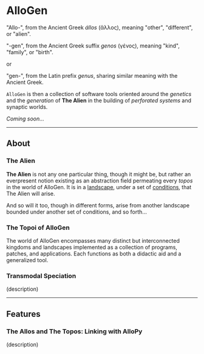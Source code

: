 # AlloGen

"Allo-", from the Ancient Greek *állos* (ἄλλος), meaning "other", "different", or "alien".

"-gen", from the Ancient Greek suffix *genos* (γένος), meaning "kind", "family", or "birth".

or 

"gen-", from the Latin prefix *genus*, sharing similar meaning with the Ancient Greek.

`AlloGen` is then a collection of software tools oriented around the *genetics* and the *generation* of **The Alien** in the building of *perforated systems* and synaptic worlds.

*Coming soon...*

---

## About

### The Alien

**The Alien** is not any one particular thing, though it might be, but rather an everpresent notion existing as an abstraction field permeating every *topos* in the world of AlloGen.  It is in a [landscape](https://en.wikipedia.org/wiki/Fitness_landscape), under a set of [conditions](https://en.wikipedia.org/wiki/Fitness_function), that The Alien will arise.  

And so will it too, though in different forms, arise from another landscape bounded under another set of conditions, and so forth...

### The Topoi of **AlloGen**

The world of AlloGen encompasses many distinct but interconnected kingdoms and landscapes implemented as a collection of programs, patches, and applications.  Each functions as both a didactic aid and a generalized tool.

### Transmodal Speciation

(description)

---

## Features

### The Allos and The Topos:  Linking with AlloPy

(description)
